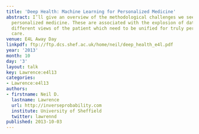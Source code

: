 ```yaml
---
title: 'Deep Health: Machine Learning for Personalized Medicine'
abstract: I’ll give an overview of the methodological challenges we see arising in
  personalized medicine. These are associated with the explosion of data giving us
  different views of the patient which need to be unified for truly personalized health
  care.
venue: E4L Away Day
linkpdf: ftp://ftp.dcs.shef.ac.uk/home/neil/deep_health_e4l.pdf
year: '2013'
month: 10
day: '3'
layout: talk
key: Lawrence:e4l13
categories:
- Lawrence:e4l13
authors:
- firstname: Neil D.
  lastname: Lawrence
  url: http://inverseprobability.com
  institute: University of Sheffield
  twitter: lawrennd
published: 2013-10-03
---
```

